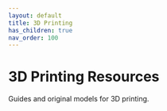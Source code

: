 ```yaml
---
layout: default
title: 3D Printing
has_children: true
nav_order: 100
---
```

# 3D Printing Resources
Guides and original models for 3D printing.
